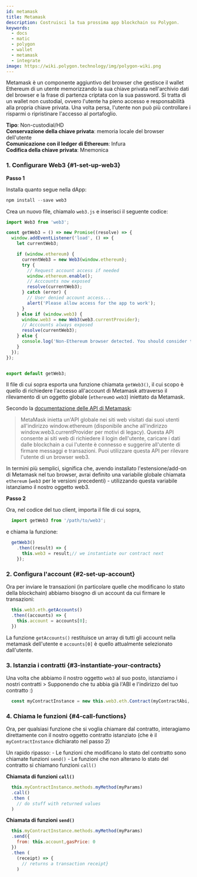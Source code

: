 ```yaml
---
id: metamask
title: Metamask
description: Costruisci la tua prossima app blockchain su Polygon.
keywords:
  - docs
  - matic
  - polygon
  - wallet
  - metamask
  - integrate
image: https://wiki.polygon.technology/img/polygon-wiki.png
---
```


Metamask è un componente aggiuntivo del browser che gestisce il wallet Ethereum di un utente memorizzando la sua chiave privata nell'archivio dati del browser e la frase di partenza criptata con la sua password. Si tratta di un wallet non custodial, ovvero l'utente ha pieno accesso e responsabilità alla propria chiave privata. Una volta persa, l'utente non può più controllare i risparmi o ripristinare l'accesso al portafoglio.

**Tipo**: Non-custodial/HD <br/>
**Conservazione della chiave privata**: memoria locale del browser dell'utente <br/>
**Comunicazione con il ledger di Ethereum**: Infura <br/>
**Codifica della chiave privata**: Mnemonica <br/>

### 1. Configurare Web3 {#1-set-up-web3}

**Passo 1**

Installa quanto segue nella dApp:
  ```javascript
  npm install --save web3
  ```
Crea un nuovo file, chiamalo `web3.js` e inserisci il seguente codice:

  ```javascript
  import Web3 from 'web3';

  const getWeb3 = () => new Promise((resolve) => {
    window.addEventListener('load', () => {
      let currentWeb3;

      if (window.ethereum) {
        currentWeb3 = new Web3(window.ethereum);
        try {
          // Request account access if needed
          window.ethereum.enable();
          // Acccounts now exposed
          resolve(currentWeb3);
        } catch (error) {
          // User denied account access...
          alert('Please allow access for the app to work');
        }
      } else if (window.web3) {
        window.web3 = new Web3(web3.currentProvider);
        // Acccounts always exposed
        resolve(currentWeb3);
      } else {
        console.log('Non-Ethereum browser detected. You should consider trying MetaMask!');
      }
    });
  });


  export default getWeb3;
  ```

Il file di cui sopra esporta una funzione chiamata `getWeb3()`, il cui scopo è quello di richiedere l'accesso all'account di Metamask attraverso il rilevamento di un oggetto globale (`ethereum`o `web3`) iniettato da Metamask.

Secondo la [documentazione delle API di Metamask](https://docs.metamask.io/guide/ethereum-provider.html#upcoming-provider-changes):

> MetaMask inietta un'API globale nei siti web visitati dai suoi utenti all'indirizzo window.ethereum (disponibile anche all'indirizzo window.web3.currentProvider per motivi di legacy). Questa API consente ai siti web di richiedere il login dell'utente, caricare i dati dalle blockchain a cui l'utente è connesso e suggerire all'utente di firmare messaggi e transazioni. Puoi utilizzare questa API per rilevare l'utente di un browser web3.

In termini più semplici, significa che, avendo installato l'estensione/add-on di Metamask nel tuo browser, avrai definito una variabile globale chiamata `ethereum` (`web3` per le versioni precedenti) - utilizzando questa variabile istanziamo il nostro oggetto web3.

**Passo 2**

Ora, nel codice del tuo client, importa il file di cui sopra,
```js
  import getWeb3 from '/path/to/web3';
```
e chiama la funzione:
```js
  getWeb3()
    .then((result) => {
      this.web3 = result;// we instantiate our contract next
    });
```
### 2. Configura l'account {#2-set-up-account}

Ora per inviare le transazioni (in particolare quelle che modificano lo stato della blockchain) abbiamo bisogno di un account da cui firmare le transazioni:
```js
  this.web3.eth.getAccounts()
  .then((accounts) => {
    this.account = accounts[0];
  })
```
La funzione `getAccounts()` restituisce un array di tutti gli account nella metamask dell'utente e `accounts[0]` è quello attualmente selezionato dall'utente.

### 3. Istanzia i contratti {#3-instantiate-your-contracts}

Una volta che abbiamo il nostro oggetto `web3` al suo posto, istanziamo i nostri contratti > Supponendo che tu abbia già l'ABI e l'indirizzo del tuo contratto :)
```js
  const myContractInstance = new this.web3.eth.Contract(myContractAbi, myContractAddress)
```
### 4. Chiama le funzioni {#4-call-functions}

Ora, per qualsiasi funzione che si voglia chiamare dal contratto, interagiamo direttamente con il nostro oggetto contratto istanziato (che è il `myContractInstance` dichiarato nel passo 2)

Un rapido ripasso: - Le funzioni che modificano lo stato del contratto sono chiamate funzioni `send()` - Le funzioni che non alterano lo stato del contratto si chiamano funzioni `call()`

**Chiamata di funzioni `call()`**
```js
  this.myContractInstance.methods.myMethod(myParams)
  .call()
  .then (
    // do stuff with returned values
  )
```
**Chiamata di funzioni `send()`**
```js
  this.myContractInstance.methods.myMethod(myParams)
  .send({
    from: this.account,gasPrice: 0
  })
  .then (
    (receipt) => {
      // returns a transaction receipt}
    )
```
